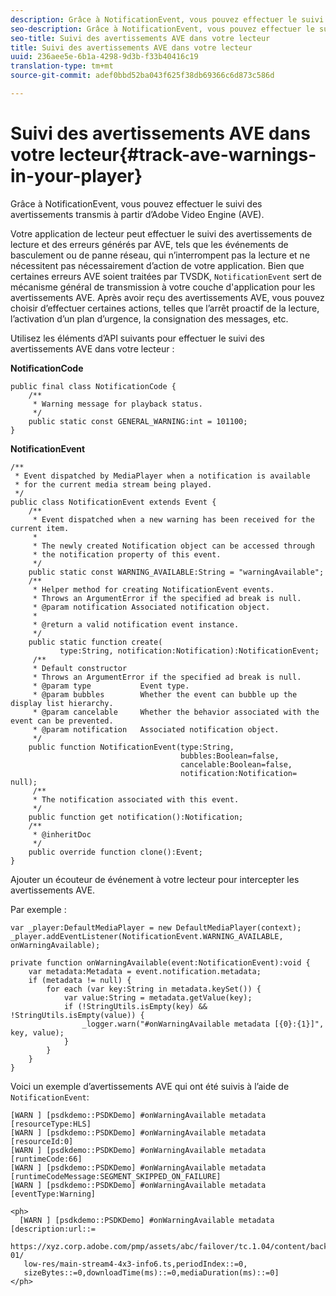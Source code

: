 ```yaml
---
description: Grâce à NotificationEvent, vous pouvez effectuer le suivi des avertissements transmis à partir d’Adobe Video Engine (AVE).
seo-description: Grâce à NotificationEvent, vous pouvez effectuer le suivi des avertissements transmis à partir d’Adobe Video Engine (AVE).
seo-title: Suivi des avertissements AVE dans votre lecteur
title: Suivi des avertissements AVE dans votre lecteur
uuid: 236aee5e-6b1a-4298-9d3b-f33b40416c19
translation-type: tm+mt
source-git-commit: adef0bbd52ba043f625f38db69366c6d873c586d

---
```



# Suivi des avertissements AVE dans votre lecteur{#track-ave-warnings-in-your-player}

Grâce à NotificationEvent, vous pouvez effectuer le suivi des avertissements transmis à partir d’Adobe Video Engine (AVE).

Votre application de lecteur peut effectuer le suivi des avertissements de lecture et des erreurs générés par AVE, tels que les événements de basculement ou de panne réseau, qui n’interrompent pas la lecture et ne nécessitent pas nécessairement d’action de votre application. Bien que certaines erreurs AVE soient traitées par TVSDK, `NotificationEvent` sert de mécanisme général de transmission à votre couche d&#39;application pour les avertissements AVE. Après avoir reçu des avertissements AVE, vous pouvez choisir d’effectuer certaines actions, telles que l’arrêt proactif de la lecture, l’activation d’un plan d’urgence, la consignation des messages, etc.

Utilisez les éléments d’API suivants pour effectuer le suivi des avertissements AVE dans votre lecteur :

**NotificationCode**

```
public final class NotificationCode { 
    /** 
     * Warning message for playback status. 
     */ 
    public static const GENERAL_WARNING:int = 101100; 
}
```

**NotificationEvent**

```
/** 
 * Event dispatched by MediaPlayer when a notification is available 
 * for the current media stream being played. 
 */ 
public class NotificationEvent extends Event { 
    /** 
     * Event dispatched when a new warning has been received for the current item. 
     * 
     * The newly created Notification object can be accessed through  
     * the notification property of this event. 
     */ 
    public static const WARNING_AVAILABLE:String = "warningAvailable"; 
    /** 
     * Helper method for creating NotificationEvent events. 
     * Throws an ArgumentError if the specified ad break is null. 
     * @param notification Associated notification object. 
     * 
     * @return a valid notification event instance. 
     */ 
    public static function create( 
           type:String, notification:Notification):NotificationEvent; 
     /** 
     * Default constructor 
     * Throws an ArgumentError if the specified ad break is null. 
     * @param type           Event type. 
     * @param bubbles        Whether the event can bubble up the display list hierarchy. 
     * @param cancelable     Whether the behavior associated with the event can be prevented. 
     * @param notification   Associated notification object. 
     */ 
    public function NotificationEvent(type:String,  
                                      bubbles:Boolean=false,  
                                      cancelable:Boolean=false,  
                                      notification:Notification= null); 
     /** 
     * The notification associated with this event. 
     */ 
    public function get notification():Notification; 
    /** 
     * @inheritDoc 
     */ 
    public override function clone():Event; 
}
```

Ajouter un écouteur de événement à votre lecteur pour intercepter les avertissements AVE.

Par exemple :

```
var _player:DefaultMediaPlayer = new DefaultMediaPlayer(context); 
_player.addEventListener(NotificationEvent.WARNING_AVAILABLE, onWarningAvailable); 
 
private function onWarningAvailable(event:NotificationEvent):void { 
    var metadata:Metadata = event.notification.metadata; 
    if (metadata != null) { 
        for each (var key:String in metadata.keySet()) { 
            var value:String = metadata.getValue(key); 
            if (!StringUtils.isEmpty(key) && !StringUtils.isEmpty(value)) { 
                _logger.warn("#onWarningAvailable metadata [{0}:{1}]", key, value); 
            } 
        } 
    } 
} 
```

<!--<a id="example_C35262605D394718B40C084B569A5052"></a>-->

Voici un exemple d’avertissements AVE qui ont été suivis à l’aide de `NotificationEvent`:

```
[WARN ] [psdkdemo::PSDKDemo] #onWarningAvailable metadata [resourceType:HLS] 
[WARN ] [psdkdemo::PSDKDemo] #onWarningAvailable metadata [resourceId:0] 
[WARN ] [psdkdemo::PSDKDemo] #onWarningAvailable metadata [runtimeCode:66] 
[WARN ] [psdkdemo::PSDKDemo] #onWarningAvailable metadata [runtimeCodeMessage:SEGMENT_SKIPPED_ON_FAILURE] 
[WARN ] [psdkdemo::PSDKDemo] #onWarningAvailable metadata [eventType:Warning] 
 
<ph>
  [WARN ] [psdkdemo::PSDKDemo] #onWarningAvailable metadata [description:url::= 
   https://xyz.corp.adobe.com/pmp/assets/abc/failover/tc.1.04/content/backup-01/ 
   low-res/main-stream4-4x3-info6.ts,periodIndex::=0, 
   sizeBytes::=0,downloadTime(ms)::=0,mediaDuration(ms)::=0] 
</ph>
```
